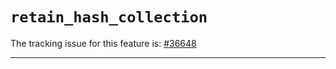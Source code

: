 # `retain_hash_collection`

The tracking issue for this feature is: [#36648]

[#36648]: https://github.com/rust-lang/rust/issues/36648

------------------------
